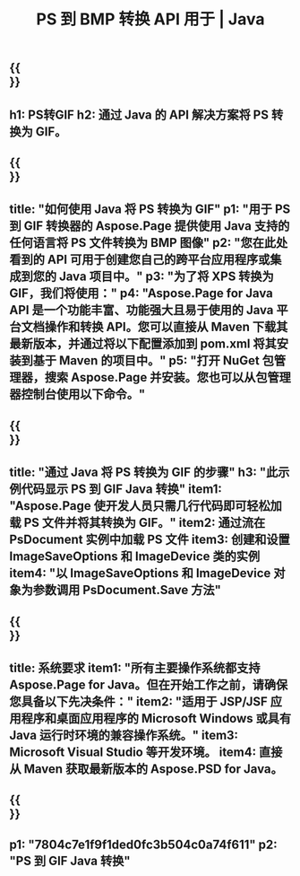 ﻿---
translation: true
template: /_templates/_conversion-child-java.md
title: PS 到 BMP 转换 API 用于 | Java
url: /java/conversion/ps-to-gif/
description: PS 格式到 GIF 文件的示例 Java 转换代码。使用此示例代码在任何基于 Web 或桌面 Java 的应用程序中将 PS 转换为 GIF。
informat: PS
outformat: GIF
otherformats: XPS EPS
---

{{<section banner>}}
---
h1: PS转GIF
h2: 通过 Java 的 API 解决方案将 PS 转换为 GIF。
---

{{<section overview>}}
---
title: "如何使用 Java 将 PS 转换为 GIF"
p1: "用于 PS 到 GIF 转换器的 Aspose.Page 提供使用 Java 支持的任何语言将 PS 文件转换为 BMP 图像"
p2: "您在此处看到的 API 可用于创建您自己的跨平台应用程序或集成到您的 Java 项目中。"
p3: "为了将 XPS 转换为 GIF，我们将使用："
p4: "Aspose.Page for Java API 是一个功能丰富、功能强大且易于使用的 Java 平台文档操作和转换 API。您可以直接从 Maven 下载其最新版本，并通过将以下配置添加到 pom.xml 将其安装到基于 Maven 的项目中。"
p5: "打开 NuGet 包管理器，搜索 Aspose.Page 并安装。您也可以从包管理器控制台使用以下命令。"
---

{{<section feature1>}}
---
title: "通过 Java 将 PS 转换为 GIF 的步骤"
h3: "此示例代码显示 PS 到 GIF Java 转换"
item1: "Aspose.Page 使开发人员只需几行代码即可轻松加载 PS 文件并将其转换为 GIF。"
item2: 通过流在 PsDocument 实例中加载 PS 文件
item3: 创建和设置 ImageSaveOptions 和 ImageDevice 类的实例
item4: "以 ImageSaveOptions 和 ImageDevice 对象为参数调用 PsDocument.Save 方法"
---

{{<section feature2>}}
---
title: 系统要求
item1: "所有主要操作系统都支持 Aspose.Page for Java。但在开始工作之前，请确保您具备以下先决条件："
item2: "适用于 JSP/JSF 应用程序和桌面应用程序的 Microsoft Windows 或具有 Java 运行时环境的兼容操作系统。"
item3: Microsoft Visual Studio 等开发环境。
item4: 直接从 Maven 获取最新版本的 Aspose.PSD for Java。
---

{{<section gist>}}
---
p1: "7804c7e1f9f1ded0fc3b504c0a74f611"
p2: "PS 到 GIF Java 转换"
---
